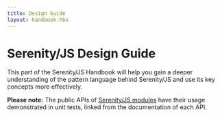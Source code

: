 ```yaml
---
title: Design Guide
layout: handbook.hbs
---
```

# Serenity/JS Design Guide

This part of the Serenity/JS Handbook will help you gain a deeper understanding of the pattern language behind Serenity/JS and use its key concepts more effectively.

<div class="pro-tip">
    <div class="icon"><i class="fas fa-lightbulb"></i></div>
    <div class="text"><p><strong>Please note:</strong> 
     The public APIs of <a href="/modules">Serenity/JS modules</a> have their usage demonstrated in unit tests, linked from the documentation of each API.
    </p></div>
</div>
